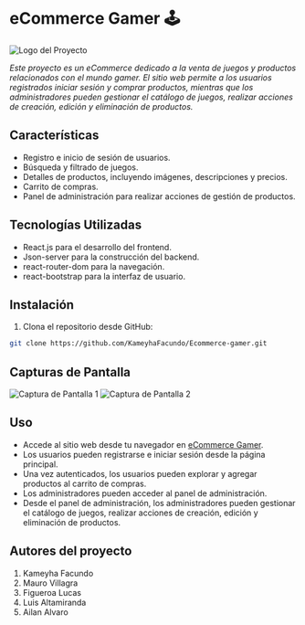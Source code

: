 # eCommerce Gamer :joystick:

![Logo del Proyecto](https://www.goeasytwitch.com/wp-content/uploads/2020/03/logov2.png)

_Este proyecto es un eCommerce dedicado a la venta de juegos y productos relacionados con el mundo gamer. El sitio web permite a los usuarios registrados iniciar sesión y comprar productos, mientras que los administradores pueden gestionar el catálogo de juegos, realizar acciones de creación, edición y eliminación de productos._

## Características

- Registro e inicio de sesión de usuarios.
- Búsqueda y filtrado de juegos.
- Detalles de productos, incluyendo imágenes, descripciones y precios.
- Carrito de compras.
- Panel de administración para realizar acciones de gestión de productos.

## Tecnologías Utilizadas

- React.js para el desarrollo del frontend.
- Json-server para la construcción del backend.
- react-router-dom para la navegación.
- react-bootstrap para la interfaz de usuario.

## Instalación

1. Clona el repositorio desde GitHub:

```bash
git clone https://github.com/KameyhaFacundo/Ecommerce-gamer.git
```

## Capturas de Pantalla

![Captura de Pantalla 1](url_de_captura_1.png)
![Captura de Pantalla 2](url_de_captura_2.png)

## Uso

* Accede al sitio web desde tu navegador en [eCommerce Gamer](https://rollinggamer.netlify.app/).
* Los usuarios pueden registrarse e iniciar sesión desde la página principal.
* Una vez autenticados, los usuarios pueden explorar y agregar productos al carrito de compras.
* Los administradores pueden acceder al panel de administración.
* Desde el panel de administración, los administradores pueden gestionar el catálogo de juegos, realizar acciones de creación, edición y eliminación de productos.

## Autores del proyecto

1. Kameyha Facundo
2. Mauro Villagra
3. Figueroa Lucas
4. Luis Altamiranda
5. Ailan Alvaro
